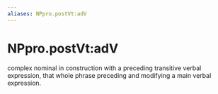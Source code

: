 ```yaml
---
aliases: NPpro.postVt:adV
---
```

# NPpro.postVt:adV

complex nominal in construction with a preceding transitive verbal expression, that whole phrase preceding and modifying a main verbal expression.